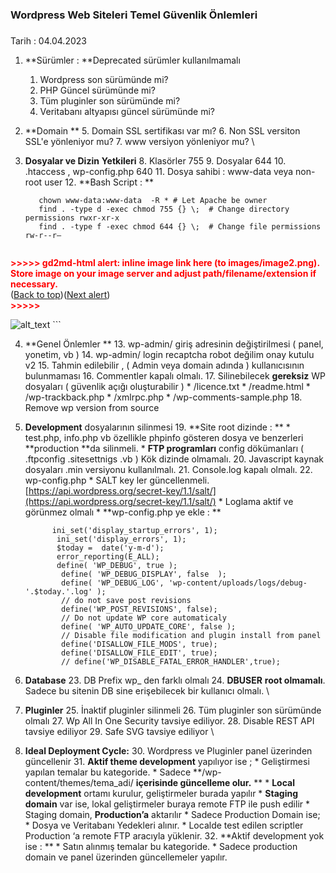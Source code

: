 

### Wordpress Web Siteleri Temel Güvenlik Önlemleri


### <p style="text-align: right">
Tarih : 04.04.2023</p>




1. **Sürümler : **Deprecated sürümler kullanılmamalı
    1. Wordpress son sürümünde mi?
    2. PHP Güncel sürümünde mi?
    3. Tüm pluginler son sürümünde mi?
    4. Veritabanı altyapısı güncel sürümünde mi?
2. **Domain **
    5. Domain SSL sertifikası var mı?
    6. Non SSL versiton SSL'e yönleniyor mu?
    7. www versiyon yönleniyor mu? \

3. **Dosyalar ve Dizin** **Yetkileri**
    8. Klasörler 755
    9. Dosyalar 644	
    10. .htaccess , wp-config.php 640
    11. Dosya sahibi : www-data veya non-root user
    12. **Bash Script : **

    ```
       chown www-data:www-data  -R * # Let Apache be owner
       find . -type d -exec chmod 755 {} \;  # Change directory permissions rwxr-xr-x
       find . -type f -exec chmod 644 {} \;  # Change file permissions rw-r--r–


<p id="gdcalert2" ><span style="color: red; font-weight: bold">>>>>>  gd2md-html alert: inline image link here (to images/image2.png). Store image on your image server and adjust path/filename/extension if necessary. </span><br>(<a href="#">Back to top</a>)(<a href="#gdcalert3">Next alert</a>)<br><span style="color: red; font-weight: bold">>>>>> </span></p>


![alt_text](images/image2.png "image_tooltip")
    ```


4. **Genel Önlemler **
    13. wp-admin/ giriş adresinin değiştirilmesi ( panel, yonetim, vb )
    14. wp-admin/ login recaptcha robot değilim onay kutulu v2 
    15. Tahmin edilebilir , ( Admin veya domain adında )  kullanıcısının bulunmaması
    16. Commentler kapalı olmalı.
    17. Silinebilecek **gereksiz** WP dosyaları ( güvenlik açığı oluşturabilir )
        * /licence.txt
        * /readme.html
        * /wp-trackback.php
        * /xmlrpc.php
        * /wp-comments-sample.php
    18. Remove wp version from source
5. **Development** dosyalarının silinmesi
    19.  **Site root dizinde : **
        * test.php, info.php vb özellikle phpinfo gösteren dosya ve benzerleri **production **da  silinmeli.
        * **FTP programları** config dökümanları ( .ftpconfig .sitesettnigs .vb ) Kök dizinde olmamalı.
    20. Javascript kaynak dosyaları .min versiyonu kullanılmalı.
    21. Console.log kapalı olmalı.
    22. wp-config.php 
        * SALT key ler güncellenmeli. [https://api.wordpress.org/secret-key/1.1/salt/](https://api.wordpress.org/secret-key/1.1/salt/)
        * Loglama aktif ve görünmez olmalı
        * **wp-config.php ye ekle : **

    ```
          ini_set('display_startup_errors', 1);
           ini_set('display_errors', 1);
           $today =  date('y-m-d');
           error_reporting(E_ALL);
           define( 'WP_DEBUG', true );
          	define( 'WP_DEBUG_DISPLAY', false  );
          	define( 'WP_DEBUG_LOG', 'wp-content/uploads/logs/debug-'.$today.'.log' );
          	// do not save post revisions
          	define('WP_POST_REVISIONS', false);
          	// Do not update WP core automaticaly
          	define( 'WP_AUTO_UPDATE_CORE', false );
          	// Disable file modification and plugin install from panel
          	define('DISALLOW_FILE_MODS', true);
          	define('DISALLOW_FILE_EDIT', true);
          	// define('WP_DISABLE_FATAL_ERROR_HANDLER',true);
    ```


6. **Database**
    23. DB Prefix wp_ den farklı olmalı
    24. **DBUSER** **root olmamalı**. Sadece bu sitenin DB sine erişebilecek bir kullanıcı olmalı. \

7. **Pluginler**
    25. İnaktif pluginler silinmeli
    26. Tüm pluginler son sürümünde olmalı
    27. Wp All In One Security tavsiye ediliyor.
    28. Disable REST API tavsiye ediliyor
    29. Safe SVG tavsiye ediliyor \

8. **Ideal Deployment Cycle:**
    30. Wordpress ve Pluginler panel üzerinden güncellenir
    31. **Aktif theme development** yapılıyor ise ; 
        * Geliştirmesi yapılan temalar bu kategoride. 
        * Sadece **/wp-content/themes/tema_adi/ **içerisinde güncelleme olur.** **
        * **Local development** ortamı kurulur, geliştirmeler burada yapılır
        * **Staging domain** var ise, lokal geliştirmeler buraya remote FTP ile push edilir
        * Staging domain, **Production’a** aktarılır
        * Sadece Production Domain ise;
            * Dosya ve Veritabanı Yedekleri alınır.
            * Localde test edilen scriptler Production ‘a remote FTP aracıyla yüklenir.
    32. **Aktif development yok ise : **
        * Satın alınmış temalar bu kategoride. 
        * Sadece production domain ve panel üzerinden güncellemeler yapılır.
